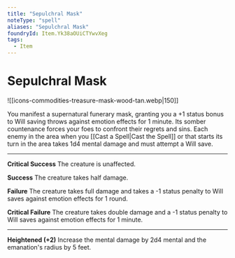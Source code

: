 ```yaml
---
title: "Sepulchral Mask"
noteType: "spell"
aliases: "Sepulchral Mask"
foundryId: Item.Yk38aOUiCTYwvXeg
tags:
  - Item
---
```


# Sepulchral Mask
![[icons-commodities-treasure-mask-wood-tan.webp|150]]

You manifest a supernatural funerary mask, granting you a +1 status bonus to Will saving throws against emotion effects for 1 minute. Its somber countenance forces your foes to confront their regrets and sins. Each enemy in the area when you [[Cast a Spell|Cast the Spell]] or that starts its turn in the area takes 1d4 mental damage and must attempt a Will save.

* * *

**Critical Success** The creature is unaffected.

**Success** The creature takes half damage.

**Failure** The creature takes full damage and takes a -1 status penalty to Will saves against emotion effects for 1 round.

**Critical Failure** The creature takes double damage and a -1 status penalty to Will saves against emotion effects for 1 minute.

* * *

**Heightened (+2)** Increase the mental damage by 2d4 mental and the emanation's radius by 5 feet.
